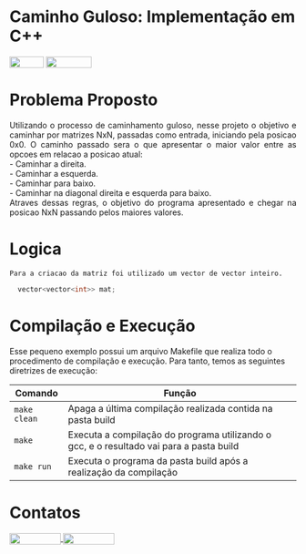# Caminho Guloso: Implementação em C++

<div style="display: inline-block;">
<img align="center" height="20px" width="60px" src="https://img.shields.io/badge/C%2B%2B-00599C?style=for-the-badge&logo=c%2B%2B&logoColor=white"/> 
<img align="center" height="20px" width="80px" src="https://img.shields.io/badge/Made%20for-VSCode-1f425f.svg"/> 
</a> 
</div>

# Problema Proposto
<p align="justify">
  Utilizando o processo de caminhamento guloso, nesse projeto o objetivo e caminhar por matrizes NxN, passadas como entrada, iniciando pela posicao 0x0. O caminho passado sera o que apresentar o maior valor entre as opcoes em relacao a posicao atual: <br>
  - Caminhar a direita. <br>
  - Caminhar a esquerda. <br>
  - Caminhar para baixo. <br>
  - Caminhar na diagonal direita e esquerda para baixo. <br>
  Atraves dessas regras, o objetivo do programa apresentado e chegar na posicao NxN passando pelos maiores valores.
</p>

# Logica

    Para a criacao da matriz foi utilizado um vector de vector inteiro.
  ```c++
    vector<vector<int>> mat;
  ```


# Compilação e Execução

Esse pequeno exemplo possui um arquivo Makefile que realiza todo o procedimento de compilação e execução. Para tanto, temos as seguintes diretrizes de execução:


| Comando                |  Função                                                                                           |                     
| -----------------------| ------------------------------------------------------------------------------------------------- |
|  `make clean`          | Apaga a última compilação realizada contida na pasta build                                        |
|  `make`                | Executa a compilação do programa utilizando o gcc, e o resultado vai para a pasta build           |
|  `make run`            | Executa o programa da pasta build após a realização da compilação                                 |


# Contatos

<div style="display: inline-block;">
<a href="https://t.me/michelpires369">
<img align="center" height="20px" width="90px" src="https://img.shields.io/badge/Telegram-2CA5E0?style=for-the-badge&logo=telegram&logoColor=white"/> 
</a>

<a href="https://www.linkedin.com/in/michelpiressilva/">
<img align="center" height="20px" width="90px" src="https://img.shields.io/badge/LinkedIn-0077B5?style=for-the-badge&logo=linkedin&logoColor=white"/>
</a>

</div>

<p> </p>
